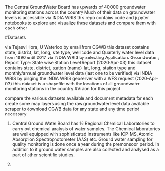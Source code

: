 The Central GroundWater Board has upwards of 40,000 groundwater monitoring stations across the country Much of their data on groundwater levels is accessible via INDIA WRIS this repo contains code and jupyter notebooks to explore and visualize these datasets and compare them with each other

#Datasets

via Tejasvi Hora, U Waterloo by email from CGWB this dataset contains state, district, lat, long, site type, well code and Quarterly water level data from 1996 until 2017
via INDIA WRIS by selecting Application: Groundwater ; Report Type: State wise Station Level Report (2020-Apr-03) this dataset contains state, district, station (name), lat, long, station type and monthly/annual groundwater level data (last one to be verified)
via INDIA WRIS by pinging the INDIA WRIS geoserver with a WFS request (2020-Apr-03) this dataset is a shapefile with the locations of all groundwater monitoring stations in the country
#Vision for this project

compare the various datasets available and document metadata for each
create some map layers using the raw groundwater level data available
scraper to download CGWB data for any state and any time period necessary




1. Central Ground Water Board has 16 Regional Chemical Laboratories to carry out chemical analysis of water samples. The Chemical laboratories are well equipped with sophisticated instruments like ICP-MS, Atomic Absorption Spectrophotometer (AAS) etc. Ground water sampling for quality monitoring is done once a year during the premonsoon period. In addition to it ground water samples are also collected and analysed as a part of other scientific studies.

2. 